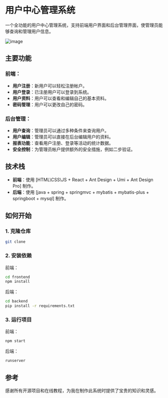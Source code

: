 # 用户中心管理系统

一个全功能的用户中心管理系统，支持前端用户界面和后台管理界面，使管理员能够查询和管理用户信息。

![image](https://github.com/JessicaLuv/User_Center/assets/78334505/2b239551-4c63-49e0-ac8f-156170a3be2d)


## 主要功能

### 前端：

- **用户注册**：新用户可以轻松注册帐户。
- **用户登录**：已注册用户可以登录到系统。
- **用户资料**：用户可以查看和编辑自己的基本资料。
- **密码管理**：用户可以更改自己的密码。

### 后台管理：

- **用户查询**：管理员可以通过多种条件来查询用户。
- **用户编辑**：管理员可以直接在后台编辑用户的资料。
- **报表功能**：查看用户注册、登录等活动的统计数据。
- **安全控制**：为管理员帐户提供额外的安全措施，例如二步验证。

## 技术栈

- **前端**：使用 [HTML\CSS\JS + React + Ant Design + Umi + Ant Design Pro] 制作。
- **后端**：使用 [java + spring + springmvc + mybatis + mybatis-plus + springboot + mysql] 制作。

## 如何开始

### 1. 克隆仓库

```bash
git clone 
```

### 2. 安装依赖

前端：
```bash
cd frontend
npm install
```

后端：
```bash
cd backend
pip install -r requirements.txt
```

### 3. 运行项目

前端：
```bash
npm start
```

后端：
```bash
runserver
```

## 参考

感谢所有开源项目和在线教程，为我在制作此系统时提供了宝贵的知识和灵感。
